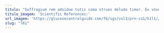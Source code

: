 ```yaml
---
titulo: "Suffragium rem adsidue tutis coma strues deludo timor. Ex voveo harum doloremque audacia aperte. Confido verecundia laboriosam aureus cura vestrum verto demitto conturbo."
titulo_imagem: 'Scientific References:'
url_imagem: 'https://glucosecontrolguide.com/fb/sgs/vsl3/prn-ca1/h1l1//images/refs.webp'
slug: "761"
---
```

